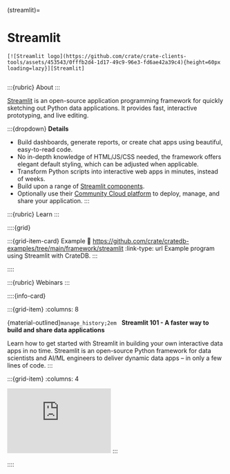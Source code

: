 (streamlit)=
# Streamlit

```{div} .float-right
[![Streamlit logo](https://github.com/crate/crate-clients-tools/assets/453543/0fffb2d4-1d17-49c9-96e3-fd6ae42a39c4){height=60px loading=lazy}][Streamlit]
```
```{div} .clearfix
```


:::{rubric} About
:::

[Streamlit] is an open-source application programming framework for quickly sketching
out Python data applications. It provides fast, interactive prototyping, and live editing.

:::{dropdown} **Details**
- Build dashboards, generate reports, or create chat apps using beautiful, easy-to-read code.
- No in-depth knowledge of HTML/JS/CSS needed, the framework offers elegant default
  styling, which can be adjusted when applicable.
- Transform Python scripts into interactive web apps in minutes, instead of weeks.
- Build upon a range of [Streamlit components](https://streamlit.io/components).
- Optionally use their [Community Cloud platform](https://streamlit.io/cloud) to deploy, 
  manage, and share your application.
:::

:::{rubric} Learn
:::

::::{grid}

:::{grid-item-card} Example
:link: https://github.com/crate/cratedb-examples/tree/main/framework/streamlit
:link-type: url
Example program using Streamlit with CrateDB.
:::

::::


:::{rubric} Webinars
:::

::::{info-card}

:::{grid-item}
:columns: 8

{material-outlined}`manage_history;2em` &nbsp; **Streamlit 101 - A faster way to build and share data applications**

Learn how to get started with Streamlit in building your own interactive data
apps in no time. Streamlit is an open-source Python framework for data scientists
and AI/ML engineers to deliver dynamic data apps – in only a few lines of code.
:::

:::{grid-item}
:columns: 4

<iframe width="240" loading="lazy" src="https://www.youtube-nocookie.com/embed/UI4f4iiVT6c?si=J0w5yG56Ld4fIXfm" title="YouTube video player" frameborder="0" allow="accelerometer; autoplay; clipboard-write; encrypted-media; gyroscope; picture-in-picture; web-share" allowfullscreen></iframe>
:::

::::


[Streamlit]: https://streamlit.io/
